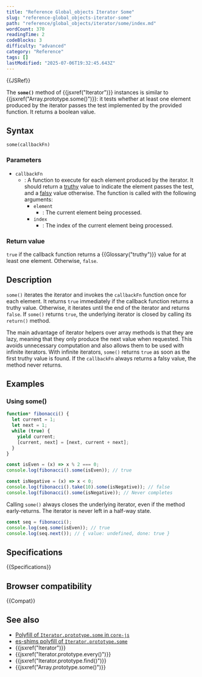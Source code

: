 ```yaml
---
title: "Reference Global_objects Iterator Some"
slug: "reference-global_objects-iterator-some"
path: "reference/global_objects/iterator/some/index.md"
wordCount: 370
readingTime: 2
codeBlocks: 3
difficulty: "advanced"
category: "Reference"
tags: []
lastModified: "2025-07-06T19:32:45.643Z"
---
```



{{JSRef}}

The **`some()`** method of {{jsxref("Iterator")}} instances is similar to {{jsxref("Array.prototype.some()")}}: it tests whether at least one element produced by the iterator passes the test implemented by the provided function. It returns a boolean value.

## Syntax

```js-nolint
some(callbackFn)
```

### Parameters

- `callbackFn`
  - : A function to execute for each element produced by the iterator. It should return a [truthy](/en-US/docs/Glossary/Truthy) value to indicate the element passes the test, and a [falsy](/en-US/docs/Glossary/Falsy) value otherwise. The function is called with the following arguments:
    - `element`
      - : The current element being processed.
    - `index`
      - : The index of the current element being processed.

### Return value

`true` if the callback function returns a {{Glossary("truthy")}} value for at least one element. Otherwise, `false`.

## Description

`some()` iterates the iterator and invokes the `callbackFn` function once for each element. It returns `true` immediately if the callback function returns a truthy value. Otherwise, it iterates until the end of the iterator and returns `false`. If `some()` returns `true`, the underlying iterator is closed by calling its `return()` method.

The main advantage of iterator helpers over array methods is that they are lazy, meaning that they only produce the next value when requested. This avoids unnecessary computation and also allows them to be used with infinite iterators. With infinite iterators, `some()` returns `true` as soon as the first truthy value is found. If the `callbackFn` always returns a falsy value, the method never returns.

## Examples

### Using some()

```js
function* fibonacci() {
  let current = 1;
  let next = 1;
  while (true) {
    yield current;
    [current, next] = [next, current + next];
  }
}

const isEven = (x) => x % 2 === 0;
console.log(fibonacci().some(isEven)); // true

const isNegative = (x) => x < 0;
console.log(fibonacci().take(10).some(isNegative)); // false
console.log(fibonacci().some(isNegative)); // Never completes
```

Calling `some()` always closes the underlying iterator, even if the method early-returns. The iterator is never left in a half-way state.

```js
const seq = fibonacci();
console.log(seq.some(isEven)); // true
console.log(seq.next()); // { value: undefined, done: true }
```

## Specifications

{{Specifications}}

## Browser compatibility

{{Compat}}

## See also

- [Polyfill of `Iterator.prototype.some` in `core-js`](https://github.com/zloirock/core-js#iterator-helpers)
- [es-shims polyfill of `Iterator.prototype.some`](https://www.npmjs.com/package/es-iterator-helpers)
- {{jsxref("Iterator")}}
- {{jsxref("Iterator.prototype.every()")}}
- {{jsxref("Iterator.prototype.find()")}}
- {{jsxref("Array.prototype.some()")}}
